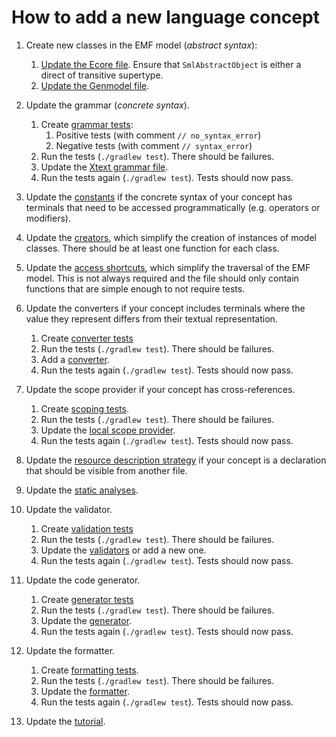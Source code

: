 # How to add a new language concept

1. Create new classes in the EMF model (_abstract syntax_):
   1. [Update the Ecore file][SafeDS.ecore]. Ensure that `SmlAbstractObject` is either a direct of transitive supertype.
   1. [Update the Genmodel file][SafeDS.genmodel].

1. Update the grammar (_concrete syntax_).
   1. Create [grammar tests][grammar-tests]:
      1. Positive tests (with comment `// no_syntax_error`)
      1. Negative tests (with comment `// syntax_error`)
   1. Run the tests (`./gradlew test`). There should be failures.
   1. Update the [Xtext grammar file][SafeDS.xtext].
   1. Run the tests again (`./gradlew test`). Tests should now pass.

1. Update the [constants][constants] if the concrete syntax of your concept has terminals that need to be accessed programmatically (e.g. operators or modifiers).

1. Update the [creators][creators], which simplify the creation of instances of model classes. There should be at least one function for each class.

1. Update the [access shortcuts][shortcuts], which simplify the traversal of the EMF model. This is not always required and the file should only contain functions that are simple enough to not require tests.

1. Update the converters if your concept includes terminals where the value they represent differs from their textual representation.
   1. Create [converter tests][converter-tests]
   1. Run the tests (`./gradlew test`). There should be failures.
   1. Add a [converter][converters].
   1. Run the tests again (`./gradlew test`). Tests should now pass.

1. Update the scope provider if your concept has cross-references.
   1. Create [scoping tests][scoping-tests].
   1. Run the tests (`./gradlew test`). There should be failures.
   1. Update the [local scope provider][local-scope-provider].
   1. Run the tests again (`./gradlew test`). Tests should now pass.

1. Update the [resource description strategy][resource-description-strategy] if your concept is a declaration that should be visible from another file.

1. Update the [static analyses][static-analysis].

1. Update the validator.
   1. Create [validation tests][validation-tests]
   1. Run the tests (`./gradlew test`). There should be failures.
   1. Update the [validators][validators] or add a new one.
   1. Run the tests again (`./gradlew test`). Tests should now pass.

1. Update the code generator.
   1. Create [generator tests][generator-tests]
   1. Run the tests (`./gradlew test`). There should be failures.
   1. Update the [generator][generator].
   1. Run the tests again (`./gradlew test`). Tests should now pass.

1. Update the formatter.
   1. Create [formatting tests][formatting-tests].
   1. Run the tests (`./gradlew test`). There should be failures.
   1. Update the [formatter][formatting].
   1. Run the tests again (`./gradlew test`). Tests should now pass.

1. Update the [tutorial][tutorial].

<!-- Links -->

[SafeDS.ecore]: ../../DSL/com.larsreimann.safeds/model/SafeDS.ecore

[SafeDS.genmodel]: ../../DSL/com.larsreimann.safeds/model/SafeDS.genmodel

[grammar-tests]: ../../DSL/com.larsreimann.safeds/src/test/resources/grammar

[SafeDS.xtext]: ../../DSL/com.larsreimann.safeds/src/main/kotlin/com/larsreimann/safeds/SafeDS.xtext

[converter-tests]: ../../DSL/com.larsreimann.safeds/src/test/kotlin/com/larsreimann/safeds/conversion

[converters]: ../../DSL/com.larsreimann.safeds/src/main/kotlin/com/larsreimann/safeds/conversion

[scoping-tests]: ../../DSL/com.larsreimann.safeds/src/test/kotlin/com/larsreimann/safeds/scoping/ScopingTest.kt

[local-scope-provider]: ../../DSL/com.larsreimann.safeds/src/main/kotlin/com/larsreimann/safeds/scoping/SafeDSScopeProvider.kt

[resource-description-strategy]: ../../DSL/com.larsreimann.safeds/src/main/kotlin/com/larsreimann/safeds/scoping/SafeDSResourceDescriptionStrategy.kt

[static-analysis]: ../../DSL/com.larsreimann.safeds/src/main/kotlin/com/larsreimann/safeds/staticAnalysis

[validation-tests]: ../../DSL/com.larsreimann.safeds/src/test/resources/validation

[validators]: ../../DSL/com.larsreimann.safeds/src/main/kotlin/com/larsreimann/safeds/validation

[constants]: ../../DSL/com.larsreimann.safeds/src/main/kotlin/com/larsreimann/safeds/constant

[creators]: ../../DSL/com.larsreimann.safeds/src/main/kotlin/com/larsreimann/safeds/emf/Creators.kt

[shortcuts]: ../../DSL/com.larsreimann.safeds/src/main/kotlin/com/larsreimann/safeds/emf/SimpleShortcuts.kt

[generator-tests]: ../../DSL/com.larsreimann.safeds/src/test/resources/generator

[generator]: ../../DSL/com.larsreimann.safeds/src/main/kotlin/com/larsreimann/safeds/generator/SafeDSGenerator.kt

[formatting-tests]: ../../DSL/com.larsreimann.safeds/src/test/resources/formatting

[formatting]: ../../DSL/com.larsreimann.safeds/src/main/kotlin/com/larsreimann/safeds/formatting2/SafeDSFormatter.kt

[tutorial]: docs/../../DSL/README.md
